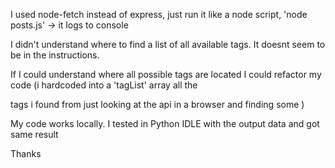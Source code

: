 I used node-fetch instead of express, just run it like a node script, 'node posts.js'  -> it logs to console

I didn't understand where to find a list of all available tags.  It doesnt seem to be in the instructions.

If I could understand where all possible tags are located I could refactor my code (i hardcoded into a 'tagList' array all the 

tags i found from just looking at the api in a browser and finding some )


My code works locally. I tested in Python IDLE with the output data and got same result

Thanks
